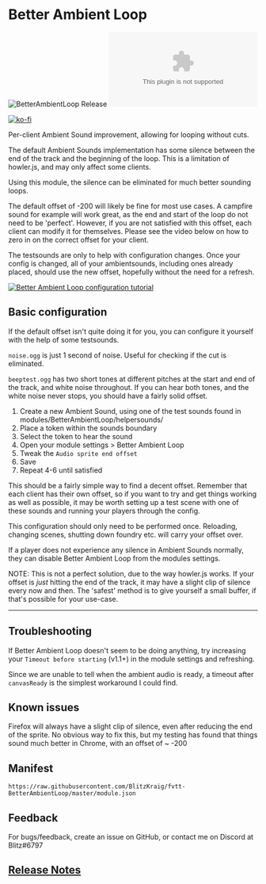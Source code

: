 # Better Ambient Loop

![BetterAmbientLoop Release](https://github.com/BlitzKraig/fvtt-BetterAmbientLoop/workflows/BetterAmbientLoop%20Release/badge.svg)
![Latest Release Download Count](https://img.shields.io/github/downloads/BlitzKraig/fvtt-BetterAmbientLoop/latest/betterambientloop-release.zip)

[![ko-fi](https://www.ko-fi.com/img/githubbutton_sm.svg)](https://ko-fi.com/Q5Q01YIEJ)

Per-client Ambient Sound improvement, allowing for looping without cuts.

The default Ambient Sounds implementation has some silence between the end of the track and the beginning of the loop. This is a limitation of howler.js, and may only affect some clients.

Using this module, the silence can be eliminated for much better sounding loops.

The default offset of -200 will likely be fine for most use cases. A campfire sound for example will work great, as the end and start of the loop do not need to be 'perfect'.
However, if you are not satisfied with this offset, each client can modify it for themselves.
Please see the video below on how to zero in on the correct offset for your client.

The testsounds are only to help with configuration changes. Once your config is changed, all of your ambientsounds, including ones already placed, should use the new offset, hopefully without the need for a refresh.

[![Better Ambient Loop configuration tutorial](https://img.youtube.com/vi/5d1RPn9qu3s/0.jpg)](https://www.youtube.com/watch?v=5d1RPn9qu3s)

## Basic configuration

If the default offset isn't quite doing it for you, you can configure it yourself with the help of some testsounds.

`noise.ogg` is just 1 second of noise. Useful for checking if the cut is eliminated.

`beeptest.ogg` has two short tones at different pitches at the start and end of the track, and white noise throughout. If you can hear both tones, and the white noise never stops, you should have a fairly solid offset.

1. Create a new Ambient Sound, using one of the test sounds found in modules/BetterAmbientLoop/helpersounds/
2. Place a token within the sounds boundary
3. Select the token to hear the sound
4. Open your module settings > Better Ambient Loop
5. Tweak the `Audio sprite end offset`
6. Save
7. Repeat 4-6 until satisfied

This should be a fairly simple way to find a decent offset. Remember that each client has their own offset, so if you want to try and get things working as well as possible, it may be worth setting up a test scene with one of these sounds and running your players through the config.

This configuration should only need to be performed once. Reloading, changing scenes, shutting down foundry etc. will carry your offset over.

If a player does not experience any silence in Ambient Sounds normally, they can disable Better Ambient Loop from the modules settings.

NOTE: This is not a perfect solution, due to the way howler.js works. If your offset is _just_ hitting the end of the track, it may have a slight clip of silence every now and then. The 'safest' method is to give yourself a small buffer, if that's possible for your use-case.

---

## Troubleshooting

If Better Ambient Loop doesn't seem to be doing anything, try increasing your `Timeout before starting` (v1.1+) in the module settings and refreshing.

Since we are unable to tell when the ambient audio is ready, a timeout after `canvasReady` is the simplest workaround I could find.

## Known issues

Firefox will always have a slight clip of silence, even after reducing the end of the sprite. No obvious way to fix this, but my testing has found that things sound much better in Chrome, with an offset of ~ -200

## Manifest

`https://raw.githubusercontent.com/BlitzKraig/fvtt-BetterAmbientLoop/master/module.json`

## Feedback

For bugs/feedback, create an issue on GitHub, or contact me on Discord at Blitz#6797

## [Release Notes](./CHANGELOG.md)
